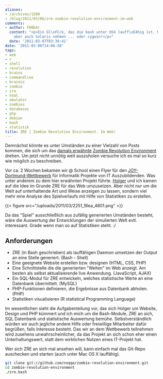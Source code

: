 ```yaml
---
aliases:
- /archives/1500
- /blog/2011/03/06/zre-zombie-revolution-environment-im-web
comments:
- author: F00b4r
  content: "<p>Ein Gl\xFCck, das die bash unter OSX lauff\xE4hig ist. Man k\xF6nnte
    aber auch Solaris nehmen ... oder cygwin!</p>"
  date: '2011-03-07T03:39:41'
date: '2011-03-06T14:06:38'
tags:
- web
- r
- shell
- revolution
- brains
- commandline
- brainzz
- zombie
- zre
- html
- emulator
- zombies
- databases
- php
- debian
- bash
- statistik
title: ZRE | Zombie Revolution Environment. Im Web!
---
```


Demnächst könnte es unter Umständen zu einer Vielzahl von Posts kommen, die
sich um das [damals erwähnte](/archives/1314) [Zombie Revolution Environment](https://github.com/noqqe/zombie-revolution-environment)
drehen. Um jetzt nicht unnötig weit auszuholen versuche ich es mal so kurz
wie mögilch zu beschreiben.

Vor ca. 2 Wochen bekamen wir @ School einen Flyer für den
[JOY-Dortmund-Wettbewerb](http://www.joy-dortmund.de/de/home/) für Informatik
Projekte von IT Auszubildenden. Was unter anderem zu dem hier erwähnten
Projekt führte. [Holger](http://savier.n0q.org/) und ich kamen auf die Idee
im Grunde ZRE für das Web umzusetzen. Aber nicht nur um die Welt auf
unterhaltende Art und Weise anzeigen zu lassen, sondern viel mehr eine
Analyse des Spielverlaufs mit Hilfe von Statistiken zu erstellen.

{{< figure src="/uploads/2011/03/2251_16ea_4801.png" >}}

Da das "Spiel" ausschließlich aus zufällig generierten Umständen besteht,
wäre die Auswertung der Entwicklungen der simulierten Welt evtl.
interessant. Grade wenn man so auf Statistiken steht. :/

## Anforderungen

* ZRE (in Bash geschrieben) als lauffähigen Daemon umsetzen der Output an
  eine Stelle generiert. (Bash - Shell)
* Eine geeignete Website erstellen bzw. designen (HTML, CSS, PHP)
* Eine Schnittstelle die die generierten "Welten" im Web anzeigt. Am besten
  als selbst aktualisierende live Anwendung. (JavaScript, AJAX)
* Ein SQL-Modul für ZRE entwickeln, welches statistische Werte an eine Datenbank übermittelt. (MySQL)
* PHP-Funktionen definieren, die Ergebnisse aus Datenbank abholen. (PHP)
* Statistiken visualisieren (R statistical Programming Language)

Im wesentlichen sieht die Aufgabenteilung vor, das sich Holger um Website,
Design und PHP kümmert und ich mich um die Bash-Module, ZRE an sich, SQL
Datenbank und statistische Auswertung bemühe. Selbstverständlich würden wir
auch jegliche andere Hilfe oder freiwillige Mitarbeiter dafür begrüßen,
falls Interesse besteht. Das wir an dem Wettbewerb teilnehmen wird zusehens
unwahrscheinlicher, da das Projekt an sich schon eher einen
Unterhaltungswert, statt dem wirklichen Nutzen eines IT-Projekt hat.

Wer sich ZRE an sich mal ansehen will, kann einfach mal das Git-Repo
auschecken und starten (auch unter Mac OS X lauffähig).

``` bash
git clone git://github.com/noqqe/zombie-revolution-environment.git
cd zombie-revolution-environment
./zre.bash
```
